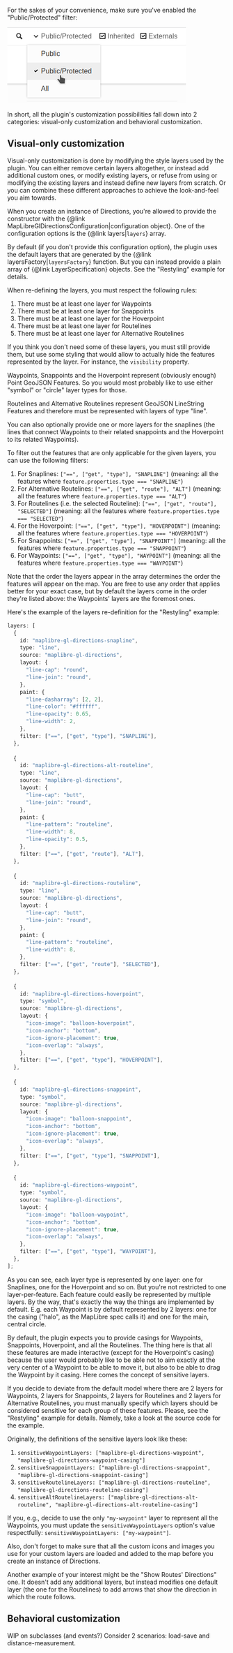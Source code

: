 For the sakes of your convenience, make sure you've enabled the "Public/Protected" filter:

![Enabling the "Public/Protected" filter](https://raw.githubusercontent.com/maplibre/maplibre-gl-directions/main/doc/images/public-protected-filter.png)

In short, all the plugin's customization possibilities fall down into 2 categories: visual-only customization and behavioral customization.

## Visual-only customization

Visual-only customization is done by modifying the style layers used by the plugin. You can either remove certain layers altogether, or instead add additional custom ones, or modify existing layers, or refuse from using or modifying the existing layers and instead define new layers from scratch. Or you can combine these different approaches to achieve the look-and-feel you aim towards.

When you create an instance of Directions, you're allowed to provide the constructor with the {@link MapLibreGlDirectionsConfiguration|configuration object}. One of the configuration options is the {@link layers|`layers`} array.

By default (if you don't provide this configuration option), the plugin uses the default layers that are generated by the {@link layersFactory|`layersFactory`} function. But you can instead provide a plain array of {@link LayerSpecification} objects. See the "Restyling" example for details.

When re-defining the layers, you must respect the following rules:

1. There must be at least one layer for Waypoints
2. There must be at least one layer for Snappoints
3. There must be at least one layer for the Hoverpoint
4. There must be at least one layer for Routelines
5. There must be at least one layer for Alternative Routelines

If you think you don't need some of these layers, you must still provide them, but use some styling that would allow to actually hide the features represented by the layer. For instance, the `visibility` property.

Waypoints, Snappoints and the Hoverpoint represent (obviously enough) Point GeoJSON Features. So you would most probably like to use either "symbol" or "circle" layer types for those.

Routelines and Alternative Routelines represent GeoJSON LineString Features and therefore must be represented with layers of type "line".

You can also optionally provide one or more layers for the snaplines (the lines that connect Waypoints to their related snappoints and the Hoverpoint to its related Waypoints).

To filter out the features that are only applicable for the given layers, you can use the following filters:

1. For Snaplines: `["==", ["get", "type"], "SNAPLINE"]` (meaning: all the features where `feature.properties.type === "SNAPLINE"`)
2. For Alternative Routelines: `["==", ["get", "route"], "ALT"]` (meaning: all the features where `feature.properties.type === "ALT"`)
3. For Routelines (i.e. the selected Routeline): `["==", ["get", "route"], "SELECTED"]` (meaning: all the features where `feature.properties.type === "SELECTED"`)
4. For the Hoverpoint: `["==", ["get", "type"], "HOVERPOINT"]` (meaning: all the features where `feature.properties.type === "HOVERPOINT"`)
5. For Snappoints: `["==", ["get", "type"], "SNAPPOINT"]` (meaning: all the features where `feature.properties.type === "SNAPPOINT"`)
6. For Waypoints: `["==", ["get", "type"], "WAYPOINT"]` (meaning: all the features where `feature.properties.type === "WAYPOINT"`)

Note that the order the layers appear in the array determines the order the features will appear on the map. You are free to use any order that applies better for your exact case, but by default the layers come in the order they're listed above: the Waypoints' layers are the foremost ones.

Here's the example of the layers re-definition for the "Restyling" example:

```typescript
layers: [
  {
    id: "maplibre-gl-directions-snapline",
    type: "line",
    source: "maplibre-gl-directions",
    layout: {
      "line-cap": "round",
      "line-join": "round",
    },
    paint: {
      "line-dasharray": [2, 2],
      "line-color": "#ffffff",
      "line-opacity": 0.65,
      "line-width": 2,
    },
    filter: ["==", ["get", "type"], "SNAPLINE"],
  },

  {
    id: "maplibre-gl-directions-alt-routeline",
    type: "line",
    source: "maplibre-gl-directions",
    layout: {
      "line-cap": "butt",
      "line-join": "round",
    },
    paint: {
      "line-pattern": "routeline",
      "line-width": 8,
      "line-opacity": 0.5,
    },
    filter: ["==", ["get", "route"], "ALT"],
  },

  {
    id: "maplibre-gl-directions-routeline",
    type: "line",
    source: "maplibre-gl-directions",
    layout: {
      "line-cap": "butt",
      "line-join": "round",
    },
    paint: {
      "line-pattern": "routeline",
      "line-width": 8,
    },
    filter: ["==", ["get", "route"], "SELECTED"],
  },

  {
    id: "maplibre-gl-directions-hoverpoint",
    type: "symbol",
    source: "maplibre-gl-directions",
    layout: {
      "icon-image": "balloon-hoverpoint",
      "icon-anchor": "bottom",
      "icon-ignore-placement": true,
      "icon-overlap": "always",
    },
    filter: ["==", ["get", "type"], "HOVERPOINT"],
  },

  {
    id: "maplibre-gl-directions-snappoint",
    type: "symbol",
    source: "maplibre-gl-directions",
    layout: {
      "icon-image": "balloon-snappoint",
      "icon-anchor": "bottom",
      "icon-ignore-placement": true,
      "icon-overlap": "always",
    },
    filter: ["==", ["get", "type"], "SNAPPOINT"],
  },

  {
    id: "maplibre-gl-directions-waypoint",
    type: "symbol",
    source: "maplibre-gl-directions",
    layout: {
      "icon-image": "balloon-waypoint",
      "icon-anchor": "bottom",
      "icon-ignore-placement": true,
      "icon-overlap": "always",
    },
    filter: ["==", ["get", "type"], "WAYPOINT"],
  },
];
```

As you can see, each layer type is represented by one layer: one for Snaplines, one for the Hoverpoint and so on. But you're not restricted to one layer-per-feature. Each feature could easily be represented by multiple layers. By the way, that's exactly the way the things are implemented by default. E.g. each Waypoint is by default represented by 2 layers: one for the casing ("halo", as the MapLibre spec calls it) and one for the main, central circle.

By default, the plugin expects you to provide casings for Waypoints, Snappoints, Hoverpoint, and all the Routelines. The thing here is that all these features are made interactive (except for the Hoverpoint's casing) because the user would probably like to be able not to aim exactly at the very center of a Waypoint to be able to move it, but also to be able to drag the Waypoint by it casing. Here comes the concept of sensitive layers.

If you decide to deviate from the default model where there are 2 layers for Waypoints, 2 layers for Snappoints, 2 layers for Routelines and 2 layers for Alternative Routelines, you must manually specify which layers should be considered sensitive for each group of these features. Please, see the "Restyling" example for details. Namely, take a look at the source code for the example.

Originally, the definitions of the sensitive layers look like these:

1. `sensitiveWaypointLayers: ["maplibre-gl-directions-waypoint", "maplibre-gl-directions-waypoint-casing"]`
2. `sensitiveSnappointLayers: ["maplibre-gl-directions-snappoint", "maplibre-gl-directions-snappoint-casing"]`
3. `sensitiveRoutelineLayers: ["maplibre-gl-directions-routeline", "maplibre-gl-directions-routeline-casing"]`
4. `sensitiveAltRoutelineLayers: ["maplibre-gl-directions-alt-routeline", "maplibre-gl-directions-alt-routeline-casing"]`

If you, e.g., decide to use the only `"my-waypoint"` layer to represent all the Waypoints, you must update the `sensitiveWaypointLayers` option's value respectfully: `sensitiveWaypointLayers: ["my-waypoint"]`.

Also, don't forget to make sure that all the custom icons and images you use for your custom layers are loaded and added to the map before you create an instance of Directions.

Another example of your interest might be the "Show Routes' Directions" one. It doesn't add any additional layers, but instead modifies one default layer (the one for the Routelines) to add arrows that show the direction in which the route follows.

## Behavioral customization

WIP on subclasses (and events?)
Consider 2 scenarios: load-save and distance-measurement.
